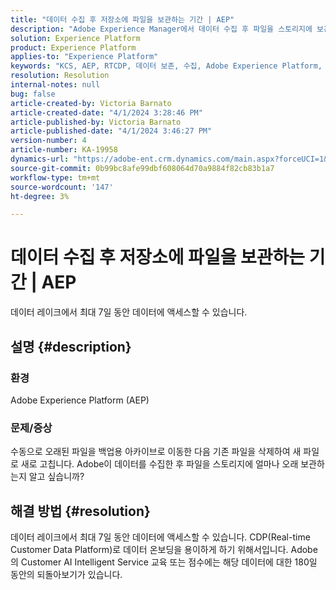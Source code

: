```yaml
---
title: "데이터 수집 후 저장소에 파일을 보관하는 기간 | AEP"
description: "Adobe Experience Manager에서 데이터 수집 후 파일을 스토리지에 보관하는 기간에 대해 알아봅니다."
solution: Experience Platform
product: Experience Platform
applies-to: "Experience Platform"
keywords: "KCS, AEP, RTCDP, 데이터 보존, 수집, Adobe Experience Platform, Experience Platform, 데이터 레이크"
resolution: Resolution
internal-notes: null
bug: false
article-created-by: Victoria Barnato
article-created-date: "4/1/2024 3:28:46 PM"
article-published-by: Victoria Barnato
article-published-date: "4/1/2024 3:46:27 PM"
version-number: 4
article-number: KA-19958
dynamics-url: "https://adobe-ent.crm.dynamics.com/main.aspx?forceUCI=1&pagetype=entityrecord&etn=knowledgearticle&id=d33f0185-3cf0-ee11-904b-6045bd04ed02"
source-git-commit: 0b99bc8afe99dbf608064d70a9884f82cb83b1a7
workflow-type: tm+mt
source-wordcount: '147'
ht-degree: 3%

---
```


# 데이터 수집 후 저장소에 파일을 보관하는 기간 | AEP


데이터 레이크에서 최대 7일 동안 데이터에 액세스할 수 있습니다.

## 설명 {#description}


### <b>환경</b>

Adobe Experience Platform (AEP)

### <b>문제/증상</b>

수동으로 오래된 파일을 백업용 아카이브로 이동한 다음 기존 파일을 삭제하여 새 파일로 새로 고칩니다. Adobe이 데이터를 수집한 후 파일을 스토리지에 얼마나 오래 보관하는지 알고 싶습니까?




## 해결 방법 {#resolution}


데이터 레이크에서 최대 7일 동안 데이터에 액세스할 수 있습니다. CDP(Real-time Customer Data Platform)로 데이터 온보딩을 용이하게 하기 위해서입니다. Adobe의 Customer AI Intelligent Service 교육 또는 점수에는 해당 데이터에 대한 180일 동안의 되돌아보기가 있습니다.
